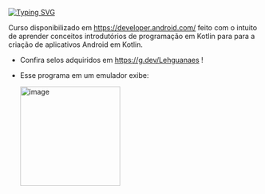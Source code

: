 [![Typing SVG](https://readme-typing-svg.herokuapp.com/?color=bc6ff1&size=35&center=true&vCenter=true&width=1000&lines=Primeiro+layout+feito+com+kotlin;Layout+simples+com+imagem+e+textos)](https://git.io/typing-svg)

Curso disponibilizado em https://developer.android.com/ feito com o intuito de aprender conceitos introdutórios de programação em Kotlin para para a criação de aplicativos Android em Kotlin.

- Confira selos adquiridos em https://g.dev/Lehguanaes !
  
- Esse programa em um emulador exibe:
  
  <img width="200" alt="image" src="https://github.com/Lehguanaes/Layout_Simples_App/assets/125403978/b5ba0261-51e7-4757-b8c5-3400a0988eaf">
